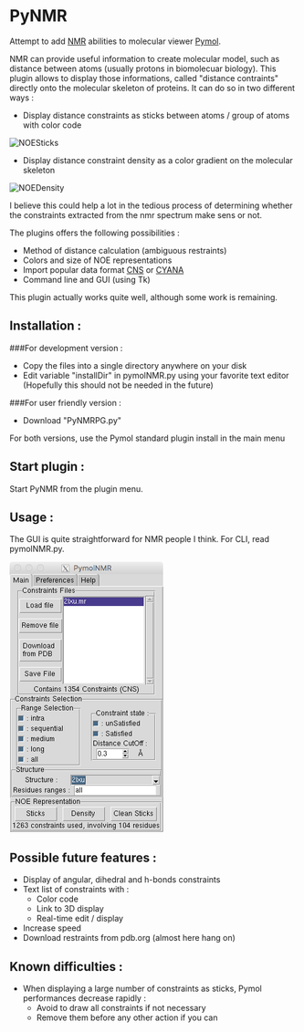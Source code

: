 PyNMR
=====
Attempt to add [NMR](http://en.wikipedia.org/wiki/Nuclear_magnetic_resonance) abilities to molecular viewer [Pymol](http://pymol.org).

NMR can provide useful information to create molecular model, such as distance between atoms (usually protons in biomolecuar biology).
This plugin allows to display those informations, called "distance contraints" directly onto the molecular skeleton of proteins.
It can do so in two different ways :
- Display distance constraints as sticks between atoms / group of atoms with color code

![NOESticks](pictures/sticks.tiff)

- Display distance constraint density as a color gradient on the molecular skeleton

![NOEDensity](pictures/density.tiff)

I believe this could help a lot in the tedious process of determining whether the 
constraints extracted from the nmr spectrum make sens or not.

The plugins offers the following possibilities :

- Method of distance calculation (ambiguous restraints)
- Colors and size of NOE representations
- Import popular data format [CNS](http://cns-online.org) or [CYANA](http://www.cyana.org)
- Command line and GUI (using Tk)

This plugin actually works quite well, although some work is remaining.

Installation :
------------
###For development version :
- Copy the files into a single directory anywhere on your disk
- Edit variable "installDir" in pymolNMR.py using your favorite text editor (Hopefully this should not be needed in the future)

###For user friendly version :
- Download "PyNMRPG.py"

For both versions, use the Pymol standard plugin install in the main menu

Start plugin :
------------

Start PyNMR from the plugin menu.

Usage :
-----
The GUI is quite straightforward for NMR people I think. For CLI, read pymolNMR.py.

![Interface](pictures/mainWindow.tiff)

Possible future features :
------------------------

* Display of angular, dihedral and h-bonds constraints
* Text list of constraints with :
    * Color code
    * Link to 3D display
    * Real-time edit / display
* Increase speed
* Download restraints from pdb.org (almost here hang on)

Known difficulties :
------------------
* When displaying a large number of constraints as sticks, Pymol performances decrease rapidly :
    * Avoid to draw all constraints if not necessary
    * Remove them before any other action if you can